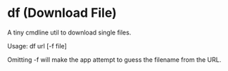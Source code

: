 ﻿# df (Download File)

A tiny cmdline util to download single files.

Usage:
	df url [-f file]

Omitting -f will make the app attempt to guess the filename from the URL.